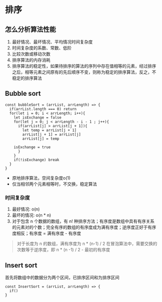# 排序
## 怎么分析算法性能
1. 最好情况、最坏情况、平均情况时间复杂度
2. 时间复杂度的系数、常数、低阶
3. 比较次数或移动次数
4. 排序算法的内存消耗
5. 排序算法的稳定性，如果待排序的算法的序列中存在值相等的元素，经过排序之后，相等元素之间原有的先后顺序不变，则称为稳定的排序算法，反之，不稳定的排序算法

## Bubble sort
```
const bubbleSort = (arrList, arrLength) => {
  if(arrList.length === 0) return
  for(let i = 0; i < arrLength; i++){
    let isExchange = false
    for(let j = 0; j < arrLength - i - 1 ; j++){
      if(arrList[j] > arrList[j + 1]){
        let temp = arrList[j + 1]
        arrList[j + 1] = arrList[j]
        arrList[j] = temp
        
	isExchange = true
      }
    }
    if(!isExchange) break
  }
}
```
- 原地排序算法，空间复杂度o(1)
- 仅当相邻两个元素相等时，不交换，稳定算法

### 时间复杂度
1. 最好情况: o(n)
2. 最坏的情况: o(n * n)
3. 对于包含 n 个数据的数组，有 n! 种排序方法；有序度是数组中具有有序关系的元素对的个数；完全有序的数组的有序度成为满有序度；逆序度正好于有序度相反；有序度 = 满有序度 - 有序度
> 对于长度为 n 的数组，满有序度为 n * (n-1) / 2
在冒泡算法中，需要交换的次数等于逆序度，即 n * (n -1) / 2 - 最初的有序度

## Insert sort
首先将数组中的数据分为两个区间，已排序区间和为排序区间
```
const InsertSort = (arrList, arrLength) => {
  if()
}
```
